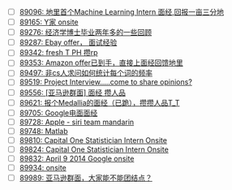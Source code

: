 - [ ] [89096: 地里首个Machine Learning Intern 面经,回报一亩三分地](http://instant.1point3acres.com/thread/89096)
- [ ] [89165: Y家 onsite](http://instant.1point3acres.com/thread/89165)
- [ ] [89276: 经济学博士毕业两年多的一些回顾](http://instant.1point3acres.com/thread/89276)
- [ ] [89287: Ebay offer， 面试经验](http://instant.1point3acres.com/thread/89287)
- [ ] [89342: fresh T PH 攒rp](http://instant.1point3acres.com/thread/89342)
- [ ] [89353: Amazon offer已到手，直接上面经回馈地里](http://instant.1point3acres.com/thread/89353)
- [ ] [89497: 非cs人求问如何统计每个词的频率](http://instant.1point3acres.com/thread/89497)
- [ ] [89519: Project Interview.....come to share opinions?](http://instant.1point3acres.com/thread/89519)
- [ ] [89556: [亚马逊群面] 面经 攒人品](http://instant.1point3acres.com/thread/89556)
- [ ] [89621: 报个Medallia的面经（已跪），攒攒人品T_T](http://instant.1point3acres.com/thread/89621)
- [ ] [89705: Google电面面经](http://instant.1point3acres.com/thread/89705)
- [ ] [89728: Apple - siri team mandarin](http://instant.1point3acres.com/thread/89728)
- [ ] [89748: Matlab](http://instant.1point3acres.com/thread/89748)
- [ ] [89810: Capital One Statistician Intern Onsite](http://instant.1point3acres.com/thread/89810)
- [ ] [89824: Capital One Statistician Intern Onsite](http://instant.1point3acres.com/thread/89824)
- [ ] [89832: April 9 2014 Google onsite](http://instant.1point3acres.com/thread/89832)
- [ ] [89934: onsite](http://instant.1point3acres.com/thread/89934)
- [ ] [89989: 亚马逊群面，大家能不能团结点？](http://instant.1point3acres.com/thread/89989)
